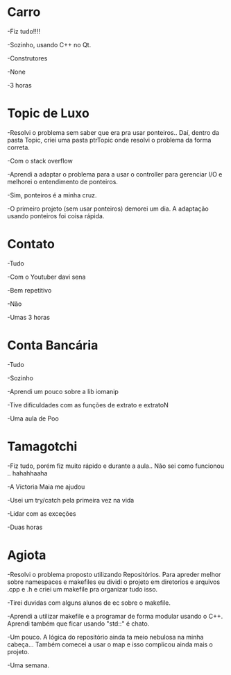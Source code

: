 # Carro #

-Fiz tudo!!!!

-Sozinho, usando C++ no Qt.

-Construtores

-None

-3 horas


# Topic de Luxo #

-Resolvi o problema sem saber que era pra usar ponteiros.. Daí, dentro da pasta Topic, criei uma pasta ptrTopic onde resolvi o problema da forma correta.

-Com o stack overflow

-Aprendi a adaptar o problema para a usar o controller para gerenciar I/O e melhorei o entendimento de ponteiros.

-Sim, ponteiros é a minha cruz.

-O primeiro projeto (sem usar ponteiros) demorei um dia. A adaptação usando ponteiros foi coisa rápida.

# Contato #

-Tudo

-Com o Youtuber davi sena

-Bem repetitivo

-Não

-Umas 3 horas

# Conta Bancária #

-Tudo

-Sozinho

-Aprendi um pouco sobre a lib iomanip

-Tive dificuldades com as funções de extrato e extratoN

-Uma aula de Poo

# Tamagotchi #

-Fiz tudo, porém fiz muito rápido e durante a aula.. Não sei como funcionou .. hahahhaaha

-A Victoria Maia me ajudou

-Usei um try/catch pela primeira vez na vida

-Lidar com as exceções

-Duas horas

# Agiota #

-Resolvi o problema proposto utilizando Repositórios. Para apreder melhor sobre namespaces e makefiles eu dividi o projeto em diretorios e arquivos .cpp e .h e criei um makefile pra organizar tudo isso.

-Tirei duvidas com alguns alunos de ec sobre o makefile.

-Aprendi a utilizar makefile e a programar de forma modular usando o C++. Aprendi também que ficar usando "std::" é chato.

-Um pouco. A lógica do repositório ainda ta meio nebulosa na minha cabeça... Também comecei a usar o map e isso complicou ainda mais o projeto.

-Uma semana.
